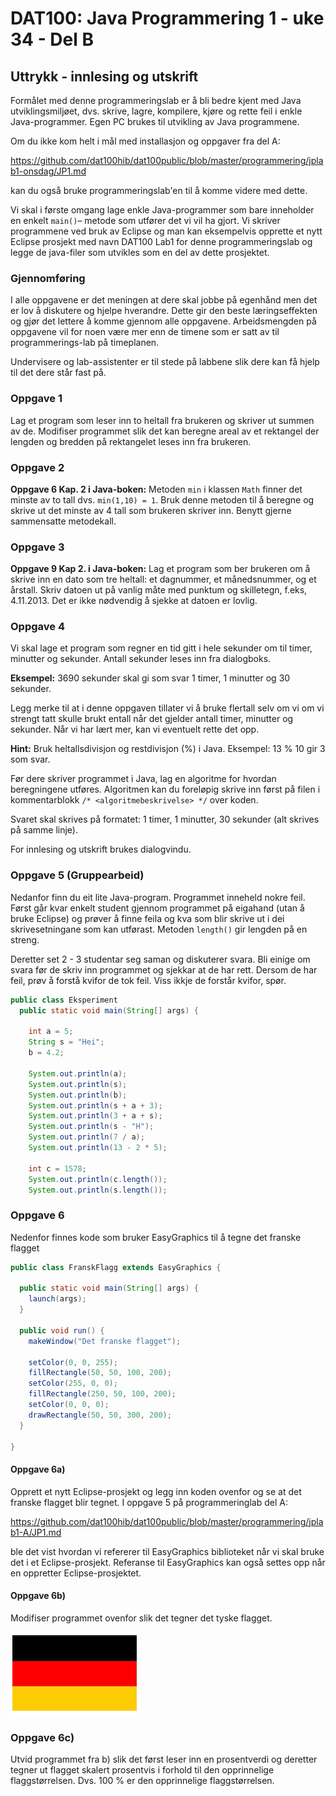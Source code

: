 # DAT100: Java Programmering 1 - uke 34 - Del B

## Uttrykk - innlesing og utskrift

Formålet med denne programmeringslab er å bli bedre kjent med Java utviklingsmiljøet, dvs. skrive, lagre, kompilere, kjøre og rette feil i enkle Java-programmer. Egen PC brukes til utvikling av Java programmene.

Om du ikke kom helt i mål med installasjon og oppgaver fra del A:

https://github.com/dat100hib/dat100public/blob/master/programmering/jplab1-onsdag/JP1.md

kan du også bruke programmeringslab'en til å komme videre med dette.

Vi skal i første omgang lage enkle Java-programmer som bare inneholder en enkelt `main()`– metode som utfører det vi vil ha gjort. Vi skriver programmene ved bruk av Eclipse og man kan eksempelvis opprette et nytt Eclipse prosjekt med navn DAT100 Lab1 for denne programmeringslab og legge de java-filer som utvikles som en del av dette prosjektet.

### Gjennomføring

I alle oppgavene er det meningen at dere skal jobbe på egenhånd men det er lov å diskutere og hjelpe hverandre. Dette gir den beste læringseffekten og gjør det lettere å komme gjennom alle oppgavene. Arbeidsmengden på oppgavene vil for noen være mer enn de timene som er satt av til programmerings-lab på timeplanen.

Undervisere og lab-assistenter er til stede på labbene slik dere kan få hjelp til det dere står fast på.

### Oppgave 1

Lag et program som leser inn to heltall fra brukeren og skriver ut summen av de. Modifiser programmet slik det kan beregne areal av et rektangel der lengden og bredden på rektangelet leses inn fra brukeren.

### Oppgave 2

**Oppgave 6 Kap. 2 i Java-boken:** Metoden `min` i klassen `Math` finner det minste av to tall dvs. `min(1,10) = 1`. Bruk denne metoden til å beregne og skrive ut det minste av 4 tall som brukeren skriver inn. Benytt gjerne sammensatte metodekall.

### Oppgave 3

**Oppgave 9 Kap 2. i Java-boken:** Lag et program som ber brukeren om å skrive inn en dato som tre heltall: et dagnummer, et månedsnummer, og et årstall. Skriv datoen ut på vanlig måte med punktum og skilletegn, f.eks, 4.11.2013. Det er ikke nødvendig å sjekke at datoen er lovlig.

### Oppgave 4

Vi skal lage et program som regner en tid gitt i hele sekunder om til timer, minutter og sekunder. Antall sekunder leses inn fra dialogboks.

**Eksempel:** 3690 sekunder skal gi som svar 1 timer, 1 minutter og 30 sekunder.

Legg merke til at i denne oppgaven tillater vi å bruke flertall selv om vi om vi strengt tatt skulle brukt entall når det gjelder antall timer, minutter og sekunder. Når vi har lært mer, kan vi eventuelt rette det opp.

**Hint:** Bruk heltallsdivisjon og restdivisjon (%) i Java. Eksempel: 13 % 10 gir 3 som svar.

Før dere skriver programmet i Java, lag en algoritme for hvordan beregningene utføres. Algoritmen kan du foreløpig skrive inn først på filen i kommentarblokk `/* <algoritmebeskrivelse> */` over koden.

Svaret skal skrives på formatet: 1 timer, 1 minutter, 30 sekunder (alt skrives på samme linje).

For innlesing og utskrift brukes dialogvindu.

### Oppgave 5 (Gruppearbeid)

Nedanfor finn du eit lite Java-program. Programmet inneheld nokre feil. Først går kvar enkelt student gjennom programmet på eigahand (utan å bruke Eclipse) og prøver å finne feila og kva som blir skrive ut i dei skrivesetningane som kan utførast. Metoden `length()` gir lengden på en streng.

Deretter set 2 - 3 studentar seg saman og diskuterer svara. Bli einige om svara før de skriv inn programmet og sjekkar at de har rett. Dersom de har feil, prøv å forstå kvifor de tok feil. Viss ikkje de forstår kvifor, spør.

```java
public class Eksperiment
  public static void main(String[] args) {

    int a = 5;
    String s = "Hei";
    b = 4.2;

    System.out.println(a);
    System.out.println(s);
    System.out.println(b);
    System.out.println(s + a + 3);
    System.out.println(3 + a + s);
    System.out.println(s - "H");
    System.out.println(7 / a);
    System.out.println(13 - 2 * 5);

    int c = 1578;
    System.out.println(c.length());
    System.out.println(s.length());
```

### Oppgave 6

Nedenfor finnes kode som bruker EasyGraphics til å tegne det franske flagget

```java
public class FranskFlagg extends EasyGraphics {

  public static void main(String[] args) {
    launch(args);
  }

  public void run() {
    makeWindow("Det franske flagget");

    setColor(0, 0, 255);
    fillRectangle(50, 50, 100, 200);
    setColor(255, 0, 0);
    fillRectangle(250, 50, 100, 200);
    setColor(0, 0, 0);
    drawRectangle(50, 50, 300, 200);
  }

}
```

#### Oppgave 6a)

Opprett et nytt Eclipse-prosjekt og legg inn koden ovenfor og se at det franske flagget blir tegnet. I oppgave 5 på programmeringlab del A:

https://github.com/dat100hib/dat100public/blob/master/programmering/jplab1-A/JP1.md

ble det vist hvordan vi refererer til EasyGraphics biblioteket når vi skal bruke det i et Eclipse-prosjekt. Referanse til EasyGraphics kan også settes opp når en oppretter Eclipse-prosjektet.

#### Oppgave 6b)

Modifiser programmet ovenfor slik det tegner det tyske flagget.

![](assets/markdown-img-paste-20190808132425839.png)

### Oppgave 6c)

Utvid programmet fra b) slik det først leser inn en prosentverdi og deretter tegner ut flagget skalert prosentvis i forhold til den opprinnelige flaggstørrelsen. Dvs. 100 % er den opprinnelige flaggstørrelsen.
